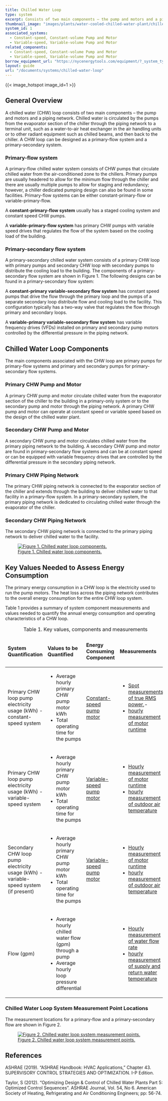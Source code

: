 ```yaml
---
title: Chilled Water Loop
type: system
excerpt: Consists of two main components – the pump and motors and a piping network.
thumbnail_image: "images/plants/water-cooled-chilled-water-plant/chilled-water-plant-overview.jpeg"
system_id: 1
associated_systems:
  - Constant-speed, Constant-volume Pump and Motor
  - Variable-speed, Variable-volume Pump and Motor
related_components:
  - Constant-speed, Constant-volume Pump and Motor
  - Variable-speed, Variable-volume Pump and Motor
borrow_equipment_url: "https://nycenergytools.com/equipment/?_system_type=chilled-water-loop"
layout: guide
url: "/documents/systems/chilled-water-loop"
---
```


{{< image_hotspot image_id=1 >}}

## General Overview

A chilled water (CHW) loop consists of two main components – the pump and motors and a piping network. Chilled water is circulated by the pumps from the evaporator section of the chiller through the piping network to a terminal unit, such as a water-to-air heat exchanger in the air handling units or to other radiant equipment such as chilled beams, and then back to the chiller. A CHW loop can be designed as a primary-flow system and a primary-secondary system.

### Primary-flow system

A primary-flow chilled water system consists of CHW pumps that circulate chilled water from the air-conditioned zone to the chillers. Primary pumps are usually headered to allow for the minimum flow through the chiller and there are usually multiple pumps to allow for staging and redundancy; however, a chiller dedicated pumping design can also be found in some facilities. Primary-flow systems can be either constant-primary-flow or variable-primary-flow.

A **constant-primary-flow system** usually has a staged cooling system and constant speed CHW pumps.  

A **variable-primary-flow system** has primary CHW pumps with variable speed drives that regulates the flow of the system based on the cooling load of the building.

### Primary-secondary flow system

A primary-secondary chilled water system consists of a primary CHW loop with primary pumps and secondary CHW loop with secondary pumps to distribute the cooling load to the building. The components of a primary-secondary flow system are shown in Figure 1. The following designs can be found in a primary-secondary flow system:

A **constant-primary variable-secondary flow system** has constant speed pumps that drive the flow through the primary loop and the pumps of a separate secondary loop distribute flow and cooling load to the facility. This configuration typically has a two-way valve that regulates the flow through primary and secondary loops.  

A **variable-primary variable-secondary flow system** has variable frequency drives (VFDs) installed on primary and secondary pump motors controlled by the differential pressure in the piping network.

## Chilled Water Loop Components

The main components associated with the CHW loop are primary pumps for primary-flow systems and primary and secondary pumps for primary-secondary flow systems.

### Primary CHW Pump and Motor

A primary CHW pump and motor circulate chilled water from the evaporator section of the chiller to the building in a primary-only system or to the secondary pump and motor through the piping network. A primary CHW pump and motor can operate at constant speed or variable speed based on the design of the chilled water plant.

### Secondary CHW Pump and Motor

A secondary CHW pump and motor circulates chilled water from the primary piping network to the building. A secondary CHW pump and motor are found in primary-secondary flow systems and can be at constant speed or can be equipped with variable frequency drives that are controlled by the differential pressure in the secondary piping network. 

### Primary CHW Piping Network

The primary CHW piping network is connected to the evaporator section of the chiller and extends through the building to deliver chilled water to that facility in a primary-flow system. In a primary-secondary system, the primary piping network is dedicated to circulating chilled water through the evaporator of the chiller.

### Secondary CHW Piping Network

The secondary CHW piping network is connected to the primary piping network to deliver chilled water to the facility.

<a href="/images/systems/chilled-water-loop/CHW-Loop-Diagram_11302022.jpg">
    <figure class="figure">
        <img src="/images/systems/chilled-water-loop/CHW-Loop-Diagram_11302022.jpg" class="figure-img img-fluid rounded" alt="Figure 1. Chilled water loop components.">
        <figcaption class="figure-caption text-left">Figure 1. Chilled water loop components.</figcaption>
    </figure>
</a>

## Key Values Needed to Assess Energy Consumption

The primary energy consumption in a CHW loop is the electricity used to run the pump motors. The heat loss across the piping network contributes to the overall energy consumption for the entire CHW loop system.

Table 1 provides a summary of system component measurements and values needed to quantify the annual energy consumption and operating characteristics of a CHW loop.

<table cellspacing="0" cellpadding="7">
    <caption>Table 1. Key values, components and measurements</caption>
    <thead>
        <tr>
            <td width="25.663716814159294%">
                <p><strong>System Quantification</strong></p>
            </td>
            <td width="26.01769911504425%">
                <p><strong>Values to be Quantified</strong></p>
            </td>
            <td width="22.371681415929203%">
                <p><strong>Energy Consuming Component</strong></p>
            </td>
            <td width="21.946902654867255%">
                <p><strong>Measurements</strong></p>
            </td>
        </tr>
    </thead>
    <tbody>
        <tr>
            <td width="25.663716814159294%">
                <p>Primary CHW loop pump electricity usage (kWh) - constant-speed system</p>
            </td>
            <td width="26.01769911504425%">
                <ul>
                    <li>Average hourly primary CHW pump motor kWh</li> 
                    <li>Total operating time for the pumps</li>
                </ul>
            </td>
            <td width="22.371681415929203%">
                <p><a href="/documents/components/constant-speed-constant-volume-pump-motor">Constant-speed pump motor</a></p>
            </td>
            <td width="21.946902654867255%">
                <ul>
                    <li><a href="/documents/measurement-technique/electrical-spot-measurement">Spot measurements of true RMS power</a>,-</li> 
                    <li><a href="/documents/measurement-technique/motor-runtime">hourly measurement of motor runtime</a></li>
            </td>
        </tr>
        <tr>
            <td width="25.663716814159294%">
                <p>Primary CHW loop pump electricity usage (kWh) - variable-speed system</p>
            </td>
            <td width="26.01769911504425%">
                <ul>
                    <li>Average hourly primary CHW pump motor kWh</li> 
                    <li>Total operating time for the pumps</li>
                </ul>
            </td>
            <td width="22.371681415929203%">
                <p><a href="/documents/components/variable-speed-variable-volume-pump-and-motor">Variable-speed pump motor</a></p>
            </td>
            <td width="21.946902654867255%">
                <ul>
                    <li><a href="/documents/measurement-technique/motor-runtime">Hourly measurement of motor runtime</a></li> 
                    <li><a href="/documents/measurement-technique/outside-air-temperature">hourly measurement of outdoor air temperature</a></li>
            </td>
        </tr>
        <tr>
            <td width="25.663716814159294%">
                <p>Secondary CHW loop pump electricity usage (kWh) - variable-speed system (if present)</p>
            </td>
            <td width="26.01769911504425%">
                <ul>
                    <li>Average hourly primary CHW pump motor kWh</li> 
                    <li>Total operating time for the pumps</li>
                </ul>
            </td>
            <td width="22.371681415929203%">
                <p><a href="/documents/components/variable-speed-variable-volume-pump-and-motor">Variable-speed pump motor</a></p>
            </td>
            <td width="21.946902654867255%">
                <ul>
                    <li><a href="/documents/measurement-technique/motor-runtime">Hourly measurement of motor runtime</a></li> 
                    <li><a href="/documents/measurement-technique/outside-air-temperature">hourly measurement of outdoor air temperature</a></li>
                </ul>
            </td>
        </tr>
        <tr>
            <td width="25.663716814159294%">
                <p>Flow (gpm)</p>
            </td>
            <td width="26.01769911504425%">
                <ul>
                <li>Average hourly chilled water flow (gpm) through a pump</li> 
                <li>Average hourly loop pressure differential</li>
                </ul>
            </td>
            <td width="22.371681415929203%">
            </td>
            <td width="21.946902654867255%">
                <ul>
                    <li><a href="/documents/measurement-technique/water-flow-rate">Hourly measurement of water flow rate</a></li>
                    <li><a href="/documents/measurement-technique/pipe-surface-water-temperature">hourly measurement of supply and return water temperature</a></li>
                </ul>
            </td>
        </tr>
    </tbody>
</table>

### Chilled Water Loop System Measurement Point Locations

The measurement locations for a primary-flow and a primary-secondary flow are shown in Figure 2.

<a href="/images/systems/chilled-water-loop/WCC-HE-economizer-2ndary-pump-Final-06132023.jpg">
<figure class="figure">
  <img src="/images/systems/chilled-water-loop/WCC-HE-economizer-2ndary-pump-Final-06132023.jpg" class="figure-img img-fluid rounded" alt="Figure 2. Chilled water loop system measurement points.">
  <figcaption class="figure-caption text-left">Figure 2. Chilled water loop system measurement points.</figcaption>
</figure>
</a>

## References
<!-- Must have emty line after the opeing div tag. If we use a numbered list to relate to in text citations, remove the div  -->
<div class="references">

ASHRAE (2019). “ASHRAE Handbook: HVAC Applications,” Chapter 43. SUPERVISORY CONTROL STRATEGIES AND OPTIMIZATION. I-P Edition.

Taylor, S (2012). “Optimizing Design & Control of Chilled Water Plants Part 5: Optimized Control Sequences”. ASHRAE Journal, Vol. 54, No 6. American Society of Heating, Refrigerating and Air Conditioning Engineers; pp: 56-74.

</div>